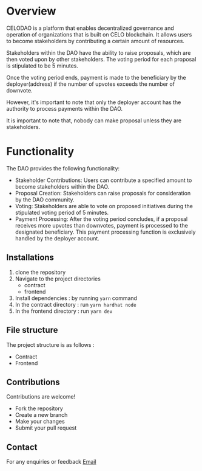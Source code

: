
# Overview

CELODAO  is a platform that enables decentralized governance and operation of organizations that is built on CELO blockchain. It allows users to become stakeholders by contributing a certain amount of resources.

Stakeholders within the DAO have the ability to raise proposals, which are then voted upon by other stakeholders. The voting period for each proposal is stipulated to be 5 minutes.

Once the voting period ends, payment is made to the beneficiary by the deployer(address) if the number of upvotes exceeds the number of downvote.

However, it's important to note that only the deployer account has the authority to process payments within the DAO.

It is important to note that, nobody can make proposal unless they are stakeholders. 

# Functionality

The DAO provides the following functionality:

- Stakeholder Contributions: Users can contribute a specified amount to become stakeholders within the DAO.
- Proposal Creation: Stakeholders can raise proposals for consideration by the DAO community.
- Voting: Stakeholders are able to vote on proposed initiatives during the stipulated voting period of 5 minutes.
- Payment Processing: After the voting period concludes, if a proposal receives more upvotes than downvotes, payment is processed to the designated beneficiary. This payment processing function is exclusively handled by the deployer account.

## Installations

1. clone the repository
2. Navigate to the project directories
    - contract
    - frontend
3. Install dependencies : by running `yarn` command
4. In the contract directory : run `yarn hardhat node`
5. In the frontend directory : run `yarn dev `

## File structure

The project structure is as follows : 
- Contract 
- Frontend

## Contributions

Contributions are welcome! 

- Fork the repository
- Create a new branch
- Make your changes
- Submit your pull request

## Contact

For any enquiries or feedback
[Email](mailto:oladayoahmod112@gmail.com)
